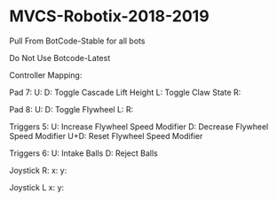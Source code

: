 # MVCS-Robotix-2018-2019

Pull From BotCode-Stable for all bots

Do Not Use 
Botcode-Latest




Controller Mapping:


Pad 7:
    U: 
    D: Toggle Cascade Lift Height
    L: Toggle Claw State
    R: 

Pad 8:
    U: 
    D: Toggle Flywheel
    L:
    R:

Triggers 5:
    U: Increase Flywheel Speed Modifier
    D: Decrease Flywheel Speed Modifier
    U+D: Reset Flywheel Speed Modifier
    
Triggers 6:
    U: Intake Balls
    D: Reject Balls


Joystick R:
    x:
    y:
    
Joystick L
    x:
    y:
